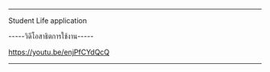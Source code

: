 ******************************
  Student Life application
  
  -----วิดีโอสาธิตการใช้งาน-----
  
 https://youtu.be/enjPfCYdQcQ
******************************

